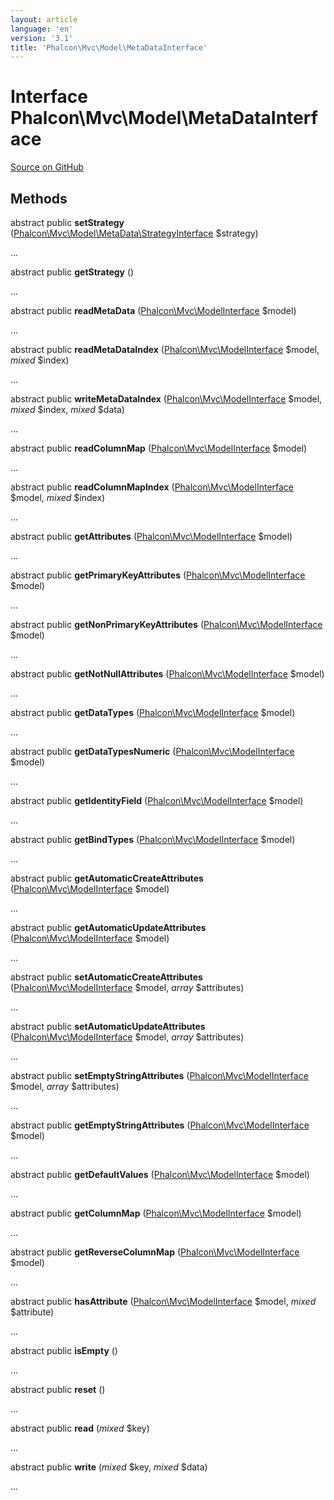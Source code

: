 ```yaml
---
layout: article
language: 'en'
version: '3.1'
title: 'Phalcon\Mvc\Model\MetaDataInterface'
---
```

# Interface **Phalcon\Mvc\Model\MetaDataInterface**

<a href="https://github.com/phalcon/cphalcon/tree/v3.1.0/phalcon/mvc/model/metadatainterface.zep" class="btn btn-default btn-sm">Source on GitHub</a>

## Methods
abstract public  **setStrategy** ([Phalcon\Mvc\Model\MetaData\StrategyInterface](/3.1/en/api/Phalcon_Mvc_Model_MetaData_StrategyInterface) $strategy)

...


abstract public  **getStrategy** ()

...


abstract public  **readMetaData** ([Phalcon\Mvc\ModelInterface](/3.1/en/api/Phalcon_Mvc_ModelInterface) $model)

...


abstract public  **readMetaDataIndex** ([Phalcon\Mvc\ModelInterface](/3.1/en/api/Phalcon_Mvc_ModelInterface) $model, *mixed* $index)

...


abstract public  **writeMetaDataIndex** ([Phalcon\Mvc\ModelInterface](/3.1/en/api/Phalcon_Mvc_ModelInterface) $model, *mixed* $index, *mixed* $data)

...


abstract public  **readColumnMap** ([Phalcon\Mvc\ModelInterface](/3.1/en/api/Phalcon_Mvc_ModelInterface) $model)

...


abstract public  **readColumnMapIndex** ([Phalcon\Mvc\ModelInterface](/3.1/en/api/Phalcon_Mvc_ModelInterface) $model, *mixed* $index)

...


abstract public  **getAttributes** ([Phalcon\Mvc\ModelInterface](/3.1/en/api/Phalcon_Mvc_ModelInterface) $model)

...


abstract public  **getPrimaryKeyAttributes** ([Phalcon\Mvc\ModelInterface](/3.1/en/api/Phalcon_Mvc_ModelInterface) $model)

...


abstract public  **getNonPrimaryKeyAttributes** ([Phalcon\Mvc\ModelInterface](/3.1/en/api/Phalcon_Mvc_ModelInterface) $model)

...


abstract public  **getNotNullAttributes** ([Phalcon\Mvc\ModelInterface](/3.1/en/api/Phalcon_Mvc_ModelInterface) $model)

...


abstract public  **getDataTypes** ([Phalcon\Mvc\ModelInterface](/3.1/en/api/Phalcon_Mvc_ModelInterface) $model)

...


abstract public  **getDataTypesNumeric** ([Phalcon\Mvc\ModelInterface](/3.1/en/api/Phalcon_Mvc_ModelInterface) $model)

...


abstract public  **getIdentityField** ([Phalcon\Mvc\ModelInterface](/3.1/en/api/Phalcon_Mvc_ModelInterface) $model)

...


abstract public  **getBindTypes** ([Phalcon\Mvc\ModelInterface](/3.1/en/api/Phalcon_Mvc_ModelInterface) $model)

...


abstract public  **getAutomaticCreateAttributes** ([Phalcon\Mvc\ModelInterface](/3.1/en/api/Phalcon_Mvc_ModelInterface) $model)

...


abstract public  **getAutomaticUpdateAttributes** ([Phalcon\Mvc\ModelInterface](/3.1/en/api/Phalcon_Mvc_ModelInterface) $model)

...


abstract public  **setAutomaticCreateAttributes** ([Phalcon\Mvc\ModelInterface](/3.1/en/api/Phalcon_Mvc_ModelInterface) $model, *array* $attributes)

...


abstract public  **setAutomaticUpdateAttributes** ([Phalcon\Mvc\ModelInterface](/3.1/en/api/Phalcon_Mvc_ModelInterface) $model, *array* $attributes)

...


abstract public  **setEmptyStringAttributes** ([Phalcon\Mvc\ModelInterface](/3.1/en/api/Phalcon_Mvc_ModelInterface) $model, *array* $attributes)

...


abstract public  **getEmptyStringAttributes** ([Phalcon\Mvc\ModelInterface](/3.1/en/api/Phalcon_Mvc_ModelInterface) $model)

...


abstract public  **getDefaultValues** ([Phalcon\Mvc\ModelInterface](/3.1/en/api/Phalcon_Mvc_ModelInterface) $model)

...


abstract public  **getColumnMap** ([Phalcon\Mvc\ModelInterface](/3.1/en/api/Phalcon_Mvc_ModelInterface) $model)

...


abstract public  **getReverseColumnMap** ([Phalcon\Mvc\ModelInterface](/3.1/en/api/Phalcon_Mvc_ModelInterface) $model)

...


abstract public  **hasAttribute** ([Phalcon\Mvc\ModelInterface](/3.1/en/api/Phalcon_Mvc_ModelInterface) $model, *mixed* $attribute)

...


abstract public  **isEmpty** ()

...


abstract public  **reset** ()

...


abstract public  **read** (*mixed* $key)

...


abstract public  **write** (*mixed* $key, *mixed* $data)

...


